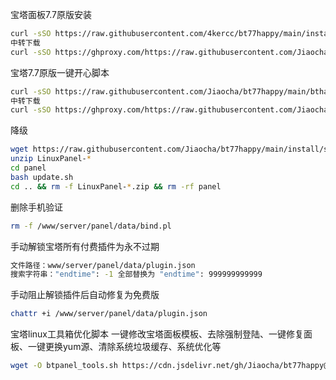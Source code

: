 宝塔面板7.7原版安装
```Bash
curl -sSO https://raw.githubusercontent.com/4kercc/bt77happy/main/install/install_panel.sh && bash install_panel.sh
中转下载
curl -sSO https://ghproxy.com/https://raw.githubusercontent.com/Jiaocha/bt77happy/main/install/install_panel.sh && bash install_panel.sh
```

 宝塔7.7原版一键开心脚本
```Bash
curl -sSO https://raw.githubusercontent.com/Jiaocha/bt77happy/main/bthappy/one_key_happy.sh && bash one_key_happy.sh
中转下载
curl -sSO https://ghproxy.com/https://raw.githubusercontent.com/Jiaocha/bt77happy/main/bthappy/one_key_happy.sh && bash one_key_happy.sh
```

 降级
```Bash
wget https://raw.githubusercontent.com/Jiaocha/bt77happy/main/install/src/LinuxPanel-7.7.0.zip
unzip LinuxPanel-*
cd panel
bash update.sh
cd .. && rm -f LinuxPanel-*.zip && rm -rf panel
```

 删除手机验证
```Bash
rm -f /www/server/panel/data/bind.pl
```

 手动解锁宝塔所有付费插件为永不过期
```Bash
文件路径：www/server/panel/data/plugin.json
搜索字符串："endtime": -1 全部替换为 "endtime": 999999999999
```
 手动阻止解锁插件后自动修复为免费版
```Bash
chattr +i /www/server/panel/data/plugin.json
```

 宝塔linux工具箱优化脚本
一键修改宝塔面板模板、去除强制登陆、一键修复面板、一键更换yum源、清除系统垃圾缓存、系统优化等
```Bash
wget -O btpanel_tools.sh https://cdn.jsdelivr.net/gh/Jiaocha/bt77happy@main/btpanel_tools/btpanel_tools.sh && bash btpanel_tools.sh
```
